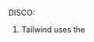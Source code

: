 DISCO:
1. Tailwind uses the <script> tag for CDN, while Bootstrap and Foundation use the <link> tag to import CSS stylesheets.
2. Placeholders are nice features (light gray, default fonts)
3. 

QCC:

q0: 1

q0b: 

https://tailwindcss.com/docs/installation/play-cdn


q1:

We prefer 
